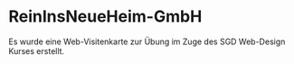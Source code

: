 # ReinInsNeueHeim-GmbH
Es wurde eine Web-Visitenkarte zur Übung im Zuge
des SGD Web-Design Kurses erstellt.
